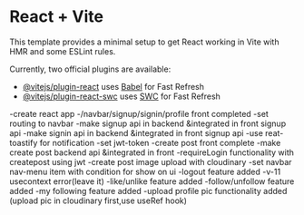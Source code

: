# React + Vite

This template provides a minimal setup to get React working in Vite with HMR and some ESLint rules.

Currently, two official plugins are available:

- [@vitejs/plugin-react](https://github.com/vitejs/vite-plugin-react/blob/main/packages/plugin-react/README.md) uses [Babel](https://babeljs.io/) for Fast Refresh
- [@vitejs/plugin-react-swc](https://github.com/vitejs/vite-plugin-react-swc) uses [SWC](https://swc.rs/) for Fast Refresh

<!-- documentation -->
-create react app
-/navbar/signup/signin/profile front completed
-set routing to navbar
-make signup api in backend &integrated in front signup api
-make signin api in backend &integrated in front signup api
-use reat-toastify for notification
-set jwt-token
-create post front complete
-make create post backend api &integrated in front
-requireLogin functionality with createpost using jwt 
-create post image upload with cloudinary
-set navbar nav-menu item with condition for show on ui
-logout feature added
-v-11 usecontext error(leave it)
-like/unlike feature added
-follow/unfollow feature added
-my following feature added
-upload profile pic functionality added (upload pic in cloudinary first,use useRef hook)


